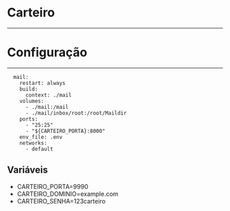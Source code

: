 # Carteiro
----------

# Configuração
--------------
```
  mail:
    restart: always
    build:
      context: ./mail
    volumes:
      - ./mail:/mail
      - ./mail/inbox/root:/root/Maildir
    ports:
      - "25:25"
      - "${CARTEIRO_PORTA}:8000"
    env_file: .env
    networks:
      - default
```

Variáveis
------------
- CARTEIRO_PORTA=9990
- CARTEIRO_DOMINIO=example.com
- CARTEIRO_SENHA=123carteiro

